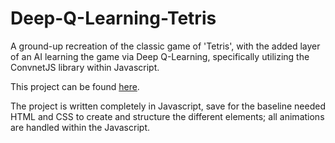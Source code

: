 # Deep-Q-Learning-Tetris
A ground-up recreation of the classic game of 'Tetris', with the added layer of an AI learning the game via Deep Q-Learning, specifically utilizing the ConvnetJS library within Javascript.

This project can be found [here](https://www.projects.ryleygg.com/tetris/).

The project is written completely in Javascript, save for the baseline needed HTML and CSS to create and structure the different elements; all animations are handled within the Javascript.
